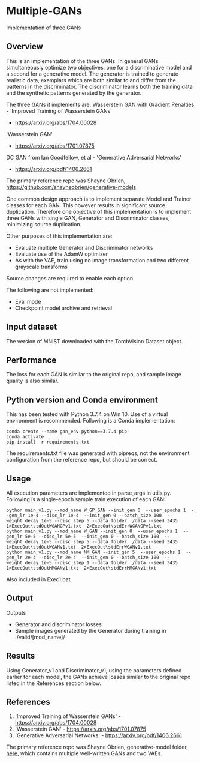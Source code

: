 # Multiple-GANs
Implementation of three GANs

## Overview
This is an implementation of the three GANs.  In general GANs simultaneously 
optimize two objectives, one for a discriminative model and a second for a generative model.
The generator is trained to generate realistic data, examplars which are both similar to and 
differ from the patterns in the discriminator.  The discriminator learns both the training 
data and the synthetic patterns generated by the generator.

The three GANs it implements are:
Wasserstein GAN with Gradient Penalties - 'Improved Training of Wasserstein GANs'
 -  https://arxiv.org/abs/1704.00028

'Wasserstein GAN'
 - https://arxiv.org/abs/1701.07875

DC GAN from Ian Goodfellow, et al - 'Generative Adversarial Networks'
 - https://arxiv.org/pdf/1406.2661
 
The primary reference repo was Shayne Obrien, https://github.com/shayneobrien/generative-models

One common design approach is to implement separate Model and Trainer classes for 
each GAN.  This however results in significant source duplication.  Therefore one
objective of this implementation is to implement three GANs with single GAN, Generator 
and Discriminator classes, minimizing source duplication.

Other purposes of this implementation are:
 - Evaluate multiple Generator and Discriminator networks
 - Evaluate use of the AdamW optimizer
 - As with the VAE, train using no image transformation and two different grayscale transforms

Source changes are required to enable each option.

The following are not implemented:
 - Eval mode
 - Checkpoint model archive and retrieval

## Input dataset
The version of MNIST downloaded with the TorchVision Dataset object.

## Performance
The loss for each GAN is similar to the original repo, and sample image quality is also similar.

## Python version and Conda environment
This has been tested with Python 3.7.4 on Win 10.  Use of a virtual environment is recommended.
Following is a Conda implementation:

```
conda create --name gan_env python==3.7.4 pip
conda activate
pip install -r requirements.txt
```

The requirements.txt file was generated with pipreqs, not the environment
configuration from the reference repo, but should be correct.

## Usage
All execution parameters are implemented in parse_args in utils.py.  Following is a single-epoch sample train
execution of each GAN:

```
python main_v1.py --mod_name W_GP_GAN --init_gen 0  --user_epochs 1  --gen_lr 1e-4 --disc_lr 1e-4  --init_gen 0 --batch_size 100  --weight_decay 1e-5 --disc_step 5 --data_folder ./data --seed 3435 1>ExecOut\stdOutWGANGPv1.txt  2>ExecOut\stdErrWGANGPv1.txt
python main_v1.py --mod_name W_GAN --init_gen 0  --user_epochs 1  --gen_lr 5e-5 --disc_lr 5e-5  --init_gen 0 --batch_size 100  --weight_decay 1e-5 --disc_step 5 --data_folder ./data --seed 3435 1>ExecOut\stdOutWGANv1.txt  2>ExecOut\stdErrWGANv1.txt
python main_v1.py --mod_name MM_GAN --init_gen 5  --user_epochs 1  --gen_lr 2e-4 --disc_lr 2e-4  --init_gen 0 --batch_size 100  --weight_decay 1e-5 --disc_step 1 --data_folder ./data --seed 3435 1>ExecOut\stdOutMMGANv1.txt  2>ExecOut\stdErrMMGANv1.txt
```
Also included in Exec1.bat.

## Output
Outputs
 - Generator and discriminator losses 
 - Sample images generated by the Generator during training in ./valid/[mod_name]/

## Results
Using Generator_v1 and Discriminator_v1, using the parameters defined earlier for each model, the GANs achieve losses similar to the original repo 
listed in the References section below.

## References
1. 'Improved Training of Wasserstein GANs' -  https://arxiv.org/abs/1704.00028
2. 'Wasserstein GAN' - https://arxiv.org/abs/1701.07875
3. 'Generative Adversarial Networks' - https://arxiv.org/pdf/1406.2661

The primary reference repo was Shayne Obrien, generative-model folder, [here](https://github.com/shayneobrien/generative-models),
which contains multiple well-written GANs and two VAEs.

